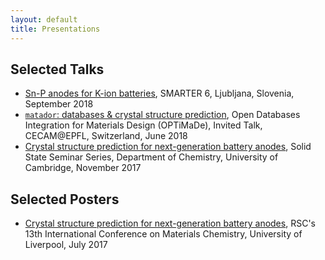 ```yaml
---
layout: default
title: Presentations
---
```


## Selected Talks
- [Sn-P anodes for K-ion batteries](http://www.tcm.phy.cam.ac.uk/~me388/smarter6_09.18), SMARTER 6, Ljubljana, Slovenia, September 2018
- [`matador`: databases & crystal structure prediction](http://www.tcm.phy.cam.ac.uk/~me388/optimade/matador_optimade.pdf), Open Databases Integration for Materials Design (OPTiMaDe), Invited Talk, CECAM@EPFL, Switzerland, June 2018
- [Crystal structure prediction for next-generation battery anodes](http://www.tcm.phy.cam.ac.uk/~me388/ss_11.17), Solid State Seminar Series, Department of Chemistry, University of Cambridge, November 2017

## Selected Posters

- [Crystal structure prediction for next-generation battery anodes](http://www.tcm.phy.cam.ac.uk/~me388/posters/mc13.pdf), RSC's 13th International Conference on Materials Chemistry, University of Liverpool, July 2017
